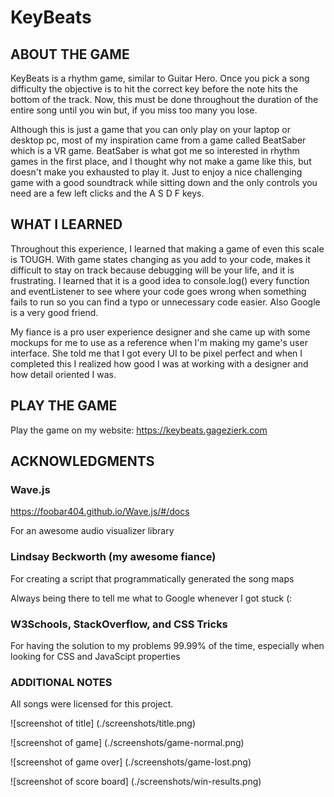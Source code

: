 # KeyBeats

## ABOUT THE GAME

KeyBeats is a rhythm game, similar to Guitar Hero. Once you pick a song difficulty the objective is to hit the correct key before the note hits the bottom of the track. Now, this must be done throughout the duration of the entire song until you win but, if you miss too many you lose.

Although this is just a game that you can only play on your laptop or desktop pc, most of my inspiration came from a game called BeatSaber which is a VR game. BeatSaber is what got me so interested in rhythm games in the first place, and I thought why not make a game like this, but doesn't make you exhausted to play it. Just to enjoy a nice challenging game with a good soundtrack while sitting down and the only controls you need are a few left clicks and the A S D F keys.

## WHAT I LEARNED

Throughout this experience, I learned that making a game of even this scale is TOUGH. With game states changing as you add to your code, makes it difficult to stay on track because debugging will be your life, and it is frustrating. I learned that it is a good idea to console.log() every function and eventListener to see where your code goes wrong when something fails to run so you can find a typo or unnecessary code easier. Also Google is a very good friend.

My fiance is a pro user experience designer and she came up with some mockups for me to use as a reference when I'm making my game's user interface. She told me that I got every UI to be pixel perfect and when I completed this I realized how good I was at working with a designer and how detail oriented I was.

## PLAY THE GAME

Play the game on my website: https://keybeats.gagezierk.com

## ACKNOWLEDGMENTS

### Wave.js
https://foobar404.github.io/Wave.js/#/docs

For an awesome audio visualizer library 

### Lindsay Beckworth (my awesome fiance)

For creating a script that programmatically generated the song maps

Always being there to tell me what to Google whenever I got stuck (:

### W3Schools, StackOverflow, and CSS Tricks

For having the solution to my problems 99.99% of the time, especially when looking for CSS and JavaScipt properties

### ADDITIONAL NOTES

All songs were licensed for this project.

![screenshot of title]
(./screenshots/title.png)

![screenshot of game]
(./screenshots/game-normal.png)

![screenshot of game over]
(./screenshots/game-lost.png)

![screenshot of score board]
(./screenshots/win-results.png)